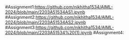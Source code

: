 #Assignment1:https://github.com/nikhitha1534/AIML-2024/blob/main/2203A51534AS1.ipynb
#Assignment2:https://github.com/nikhitha1534/AIML-2024/blob/main/2203A51534AS2.ipynb
#Assignment3:https://github.com/nikhitha1534/AIML-2024/blob/main/2203A51534%20(1).ipynb
#Assignment4:
